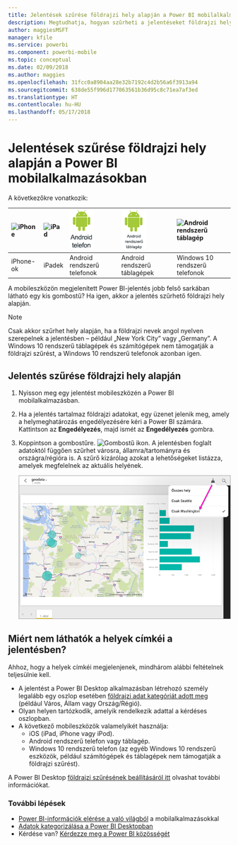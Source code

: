 ```yaml
---
title: Jelentések szűrése földrajzi hely alapján a Power BI mobilalkalmazásban
description: Megtudhatja, hogyan szűrheti a jelentéseket földrajzi hely alapján a Microsoft Power BI mobilalkalmazásokban, ha a jelentés tulajdonosa beállított földrajzi címkéket.
author: maggiesMSFT
manager: kfile
ms.service: powerbi
ms.component: powerbi-mobile
ms.topic: conceptual
ms.date: 02/09/2018
ms.author: maggies
ms.openlocfilehash: 31fcc0a8904aa28e32b7192c4d2b56a6f3913a94
ms.sourcegitcommit: 638de55f996d177063561b36d95c8c71ea7af3ed
ms.translationtype: HT
ms.contentlocale: hu-HU
ms.lasthandoff: 05/17/2018
---
```

# <a name="filter-a-report-by-geographic-location-in-the-power-bi-mobile-apps"></a>Jelentések szűrése földrajzi hely alapján a Power BI mobilalkalmazásokban
A következőkre vonatkozik:

| ![iPhone](media/mobile-apps-geographic-filtering/iphone-logo-50-px.png) | ![iPad](media/mobile-apps-geographic-filtering/ipad-logo-50-px.png) | ![Android rendszerű telefon](media/mobile-apps-geographic-filtering/android-phone-logo-50-px.png) | ![Android rendszerű táblagép](media/mobile-apps-geographic-filtering/android-tablet-logo-50-px.png) | ![Android rendszerű táblagép](media/mobile-apps-geographic-filtering/win-10-logo-50-px.png) |
|:--- |:--- |:--- |:--- |:--- |
| iPhone-ok |iPadek |Android rendszerű telefonok |Android rendszerű táblagépek |Windows 10 rendszerű telefonok |

A mobileszközön megjelenített Power BI-jelentés jobb felső sarkában látható egy kis gombostű? Ha igen, akkor a jelentés szűrhető földrajzi hely alapján.

> [!NOTE]
> Csak akkor szűrhet hely alapján, ha a földrajzi nevek angol nyelven szerepelnek a jelentésben – például „New York City” vagy „Germany”. A Windows 10 rendszerű táblagépek és számítógépek nem támogatják a földrajzi szűrést, a Windows 10 rendszerű telefonok azonban igen.
> 
> 

## <a name="filter-your-report-by-your-geographic-location"></a>Jelentés szűrése földrajzi hely alapján
1. Nyisson meg egy jelentést mobileszközén a Power BI mobilalkalmazásban.
2. Ha a jelentés tartalmaz földrajzi adatokat, egy üzenet jelenik meg, amely a helymeghatározás engedélyezésére kéri a Power BI számára. Kattintson az **Engedélyezés**, majd ismét az **Engedélyezés** gombra.
3. Koppintson a gombostűre. ![Gombostű ikon](media/mobile-apps-geographic-filtering/power-bi-mobile-geo-icon.png). A jelentésben foglalt adatoktól függően szűrhet városra, államra/tartományra és országra/régióra is. A szűrő kizárólag azokat a lehetőségeket listázza, amelyek megfelelnek az aktuális helyének.
   
    ![Gombostű szűrő](media/mobile-apps-geographic-filtering/power-bi-mobile-geo-map-set-filter.png)

## <a name="why-dont-i-see-location-tags-on-a-report"></a>Miért nem láthatók a helyek címkéi a jelentésben?
Ahhoz, hogy a helyek címkéi megjelenjenek, mindhárom alábbi feltételnek teljesülnie kell. 

* A jelentést a Power BI Desktop alkalmazásban létrehozó személy legalább egy oszlop esetében [földrajzi adat kategóriát adott meg](desktop-mobile-geofiltering.md) (például Város, Állam vagy Ország/Régió).
* Olyan helyen tartózkodik, amelyik rendelkezik adattal a kérdéses oszlopban.
* A következő mobileszközök valamelyikét használja:
  * iOS (iPad, iPhone vagy iPod).
  * Android rendszerű telefon vagy táblagép.
  * Windows 10 rendszerű telefon (az egyéb Windows 10 rendszerű eszközök, például számítógépek és táblagépek nem támogatják a földrajzi szűrést).

A Power BI Desktop [földrajzi szűrésének beállításáról itt](desktop-mobile-geofiltering.md) olvashat további információkat.

### <a name="next-steps"></a>További lépések
* [Power BI-információk elérése a való világból](mobile-apps-data-in-real-world-context.md) a mobilalkalmazásokkal
* [Adatok kategorizálása a Power BI Desktopban](desktop-data-categorization.md) 
* Kérdése van? [Kérdezze meg a Power BI közösségét](http://community.powerbi.com/)

